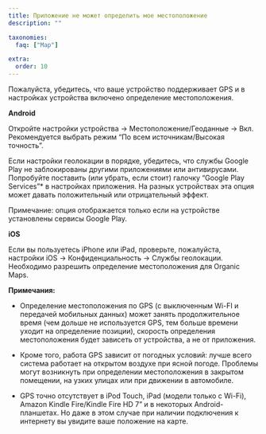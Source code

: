 ```yaml
---
title: Приложение не может определить мое местоположение
description: ""

taxonomies:
  faq: ["Map"]

extra:
  order: 10
---
```


Пожалуйста, убедитесь, что ваше устройство поддерживает GPS и в настройках устройства включено определение местоположения.

**Android**

Откройте настройки устройства → Местоположение/Геоданные → Вкл. Рекомендуется выбрать режим “По всем источникам/Высокая точность”.

Если настройки геолокации в порядке, убедитесь, что службы Google Play не заблокированы другими приложениями или антивирусами. Попробуйте поставить (или убрать, если стоит) галочку “Google Play Services”* в настройках приложения. На разных устройствах эта опция может давать положительный или отрицательный эффект.

Примечание: опция отображается только если на устройстве установлены сервисы Google Play.

**iOS**

Если вы пользуетесь iPhone или iPad, проверьте, пожалуйста, настройки iOS → Конфиденциальность → Службы геолокации. Необходимо разрешить определение местоположения для Organic Maps.

**Примечания:**

* Определение местоположения по GPS (с выключенным Wi-FI и передачей мобильных данных) может занять продолжительное время (чем дольше не используется GPS, тем больше времени уходит на определение позиции), скорость определения местоположения будет зависеть от устройства, а не от приложения.

* Кроме того, работа GPS зависит от погодных условий: лучше всего система работает на открытом воздухе при ясной погоде. Проблемы могут возникнуть при определении местоположения в закрытом помещении, на узких улицах или при движении в автомобиле.

* GPS точно отсутствует в iPod Touch, iPad (модели только с Wi-Fi), Amazon Kindle Fire/Kindle Fire HD 7” и в некоторых Android-планшетах. Но даже в этом случае при наличии подключения к интернету вы увидите ваше положение на карте.
